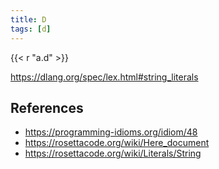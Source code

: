 ```yaml
---
title: D
tags: [d]
---
```


{{< r "a.d" >}}

<https://dlang.org/spec/lex.html#string_literals>

## References

- <https://programming-idioms.org/idiom/48>
- <https://rosettacode.org/wiki/Here_document>
- <https://rosettacode.org/wiki/Literals/String>
